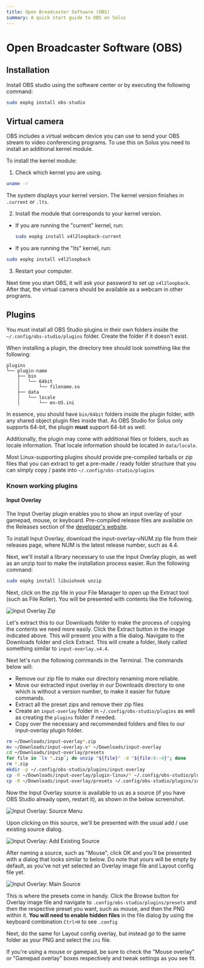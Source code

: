 ```yaml
---
title: Open Broadcaster Software (OBS)
summary: A quick start guide to OBS on Solus
---
```


# Open Broadcaster Software (OBS)

## Installation

Install OBS studio using the software center or by executing the following command:

```bash
sudo eopkg install obs-studio
```

## Virtual camera

OBS includes a virtual webcam device you can use to send your OBS stream to video conferencing programs. To use this on Solus you need to install an additional kernel module.

To install the kernel module:

1. Check which kernel you are using.

```bash
uname -r
```

The system displays your kernel version. The kernel version finishes in `.current` or `.lts`.

2. Install the module that corresponds to your kernel version.

- If you are running the "current" kernel, run:
  ```bash
  sudo eopkg install v4l2loopback-current
  ```
- If you are running the "lts" kernel, run:

```bash
sudo eopkg install v4l2loopback
```

3. Restart your computer.

Next time you start OBS, it will ask your password to set up `v4l2loopback`. After that, the virtual camera should be available as a webcam in other programs.

## Plugins

You must install all OBS Studio plugins in their own folders inside the `~/.config/obs-studio/plugins` folder. Create the folder if it doesn't exist.

When installing a plugin, the directory tree should look something like the following:

```
plugins
└── plugin-name
    ├── bin
    │   └── 64bit
    │       └── filename.so
    ├── data
    │   └── locale
    │       └── en-US.ini
```

In essence, you should have `bin/64bit` folders inside the plugin folder, with any shared object plugin files inside that. As OBS Studio for Solus only supports 64-bit, the plugin **must** support 64-bit as well.

Additionally, the plugin may come with additional files or folders, such as locale information. That locale information should be located in `data/locale`.

Most Linux-supporting plugins should provide pre-compiled tarballs or zip files that you can extract to get a pre-made / ready folder structure that you can simply copy / paste into `~/.config/obs-studio/plugins`

### Known working plugins

#### Input Overlay

The Input Overlay plugin enables you to show an input overlay of your gamepad, mouse, or keyboard. Pre-compiled release files are available on the Releases section of the [developer's website](https://github.com/univrsal/input-overlay).

To install Input Overlay, download the input-overlay-vNUM.zip file from their releases page, where NUM is the latest release number, such as 4.4.

Next, we'll install a library necessary to use the Input Overlay plugin, as well as an unzip tool to make the installation process easier. Run the following command:

```bash
sudo eopkg install libuiohook unzip
```

Next, click on the zip file in your File Manager to open up the Extract tool (such as File Roller). You will be presented with contents like the following.

![Input Overlay Zip](obs/input-overlay-zip.jpg)

Let's extract this to our Downloads folder to make the process of copying the contents we need more easily. Click the Extract button in the image indicated above. This will present you with a file dialog. Navigate to the Downloads folder and click Extract. This will create a folder, likely called something similar to `input-overlay.v4.4`.

Next let's run the following commands in the Terminal. The commands below will:

- Remove our zip file to make our directory renaming more reliable.
- Move our extracted input overlay in our Downloads directory to one which is without a version number, to make it easier for future commands.
- Extract all the preset zips and remove their zip files
- Create an `input-overlay` folder in `~/.config/obs-studio/plugins` as well as creating the `plugins` folder if needed.
- Copy over the necessary and recommended folders and files to our input-overlay plugin folder.

```bash
rm ~/Downloads/input-overlay*.zip
mv ~/Downloads/input-overlay.v* ~/Downloads/input-overlay
cd ~/Downloads/input-overlay/presets
for file in `ls *.zip`; do unzip "${file}" -d "${file:0:-4}"; done
rm *.zip
mkdir -p ~/.config/obs-studio/plugins/input-overlay
cp -R ~/Downloads/input-overlay/plugin-linux/* ~/.config/obs-studio/plugins/input-overlay/
cp -R ~/Downloads/input-overlay/presets ~/.config/obs-studio/plugins/input-overlay/
```

Now the Input Overlay source is available to us as a source (if you have OBS Studio already open, restart it), as shown in the below screenshot.

![Input Overlay: Source Menu](obs/input-overlay-source-menu.jpg)

Upon clicking on this source, we'll be presented with the usual add / use existing source dialog.

![Input Overlay: Add Existing Source](obs/input-overlay-source-add-existing.jpg)

After naming a source, such as "Mouse", click OK and you'll be presented with a dialog that looks similar to below. Do note that yours will be empty by default, as you've not yet selected an Overlay image file and Layout config file yet.

![Input Overlay: Main Source](obs/input-overlay-source-main.jpg)

This is where the presets come in handy. Click the Browse button for Overlay image file and navigate to `.config/obs-studio/plugins/presets` and then the respective preset you want, such as mouse, and then the PNG within it. **You will need to enable hidden files** in the file dialog by using the keyboard combination `Ctrl+H` to see `.config`

Next, do the same for Layout config overlay, but instead go to the same folder as your PNG and select the `ini` file.

If you're using a mouse or gamepad, be sure to check the "Mouse overlay" or "Gamepad overlay" boxes respectively and tweak settings as you see fit.
